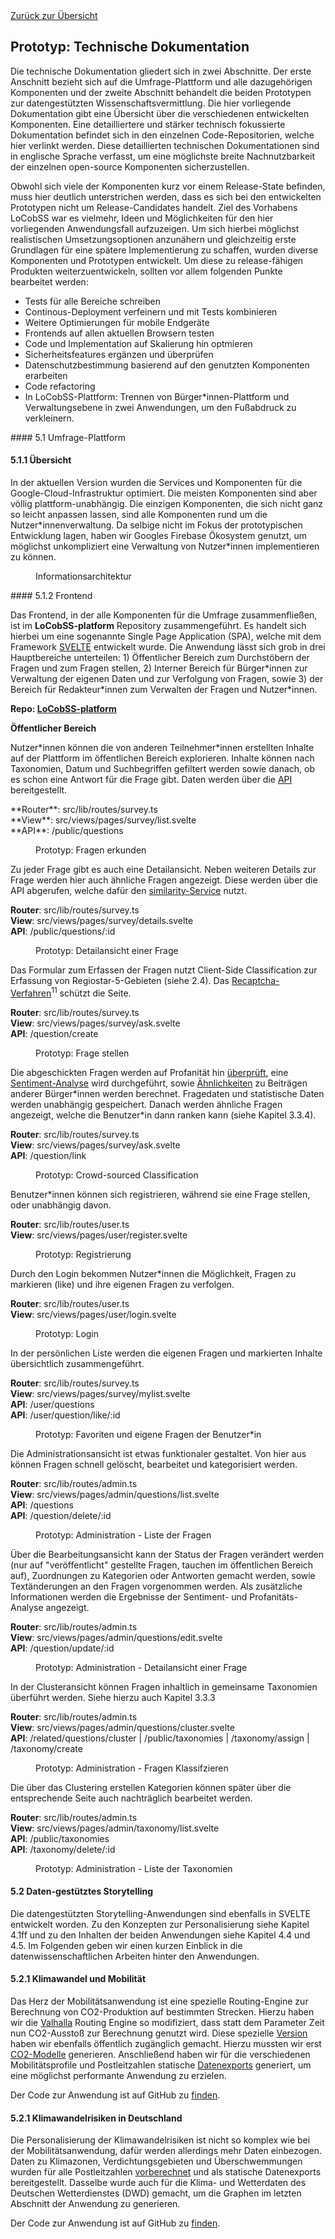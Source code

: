 <div class="print-hide">
<a href="../HTML.html">Zurück zur Übersicht</a>
</div>

## Prototyp: Technische Dokumentation

Die technische Dokumentation gliedert sich in zwei Abschnitte. Der erste Anschnitt bezieht sich auf die Umfrage-Plattform und alle dazugehörigen Komponenten und der zweite Abschnitt behandelt die beiden Prototypen zur datengestützten Wissenschaftsvermittlung. Die hier vorliegende Dokumentation gibt eine Übersicht über die verschiedenen entwickelten Komponenten. Eine detailliertere und stärker technisch fokussierte Dokumentation befindet sich in den einzelnen Code-Repositorien, welche hier verlinkt werden. Diese detaillierten technischen Dokumentationen sind in englische Sprache verfasst, um eine möglichste breite Nachnutzbarkeit der einzelnen open-source Komponenten sicherzustellen.

Obwohl sich viele der Komponenten kurz vor einem Release-State befinden, muss hier deutlich unterstrichen werden, dass es sich bei den entwickelten Prototypen nicht um Release-Candidates handelt. Ziel des Vorhabens LoCobSS war es vielmehr, Ideen und Möglichkeiten für den hier vorliegenden Anwendungsfall aufzuzeigen. Um sich hierbei möglichst realistischen Umsetzungsoptionen anzunähern und gleichzeitig erste Grundlagen für eine spätere Implementierung zu schaffen, wurden diverse Komponenten und Prototypen entwickelt. Um diese zu release-fähigen Produkten weiterzuentwickeln, sollten vor allem folgenden Punkte bearbeitet werden:

- Tests für alle Bereiche schreiben
- Continous-Deployment verfeinern und mit Tests kombinieren
- Weitere Optimierungen für mobile Endgeräte
- Frontends auf allen aktuellen Browsern testen
- Code und Implementation auf Skalierung hin optmieren
- Sicherheitsfeatures ergänzen und überprüfen
- Datenschutzbestimmung basierend auf den genutzten Komponenten erarbeiten
- Code refactoring
- In LoCobSS-Plattform: Trennen von Bürger\*innen-Plattform und Verwaltungsebene in zwei Anwendungen, um den Fußabdruck zu verkleinern. 
<div class="page-break"></div>
#### 5.1 Umfrage-Plattform

#### 5.1.1 Übersicht

In der aktuellen Version wurden die Services und Komponenten für die Google-Cloud-Infrastruktur optimiert. Die meisten Komponenten sind aber völlig plattform-unabhängig. Die einzigen Komponenten, die sich nicht ganz so leicht anpassen lassen, sind alle Komponenten rund um die Nutzer\*innenverwaltung. Da selbige nicht im Fokus der prototypischen Entwicklung lagen, haben wir Googles Firebase Ökosystem genutzt, um möglichst unkompliziert eine Verwaltung von Nutzer\*innen implementieren zu können.

<figure>
<figcaption>Informationsarchitektur</figcaption>
<center><img src="https://sebastian-meier.github.io/LoCobSS-documentation/assets/images/architecture.png" alt="" /></center>
</figure>
<div class="page-break"></div>
#### 5.1.2 Frontend

Das Frontend, in der alle Komponenten für die Umfrage zusammenfließen, ist im **LoCobSS-platform** Repository zusammengeführt. Es handelt sich hierbei um eine sogenannte Single Page Application (SPA), welche mit dem Framework [SVELTE](https://svelte.dev/)<sup class="print"></sup> entwickelt wurde. Die Anwendung lässt sich grob in drei Hauptbereiche unterteilen: 1) Öffentlicher Bereich zum Durchstöbern der Fragen und zum Fragen stellen, 2) Interner Bereich für Bürger\*innen zur Verwaltung der eigenen Daten und zur Verfolgung von Fragen, sowie 3) der Bereich für Redakteur\*innen zum Verwalten der Fragen und Nutzer\*innen.

**Repo: [LoCobSS-platform](https://www.github.com/sebastian-meier/LoCobSS-platform)<sup class="print"></sup>**

**Öffentlicher Bereich**

Nutzer\*innen können die von anderen Teilnehmer\*innen erstellten Inhalte auf der Plattform im öffentlichen Bereich explorieren. Inhalte können nach Taxonomien, Datum und Suchbegriffen gefiltert werden sowie danach, ob es schon eine Antwort für die Frage gibt. Daten werden über die [API](https://www.github.com/sebastian-meier/LoCobSS-api)<sup class="print"></sup> bereitgestellt.
<div class="page-break"></div>
**Router**: src/lib/routes/survey.ts<br />
**View**: src/views/pages/survey/list.svelte<br />
**API**: /public/questions

<figure>
<figcaption>Prototyp: Fragen erkunden</figcaption>
<center><img src="https://sebastian-meier.github.io/LoCobSS-documentation/assets/images/prototype/survey_list.png" alt="" /></center>
</figure>

Zu jeder Frage gibt es auch eine Detailansicht. Neben weiteren Details zur Frage werden hier auch ähnliche Fragen angezeigt. Diese werden über die API abgerufen, welche dafür den [similarity-Service](https://www.github.com/sebastian-meier/LoCobSS-similarity)<sup class="print"></sup> nutzt.

**Router**: src/lib/routes/survey.ts<br />
**View**: src/views/pages/survey/details.svelte<br />
**API**: /public/questions/:id

<figure>
<figcaption>Prototyp: Detailansicht einer Frage</figcaption>
<center><img src="https://sebastian-meier.github.io/LoCobSS-documentation/assets/images/prototype/survey_detail.png" alt="" /></center>
</figure>

<div class="page-break"></div>

Das Formular zum Erfassen der Fragen nutzt Client-Side Classification zur Erfassung von Regiostar-5-Gebieten (siehe 2.4). Das [Recaptcha-Verfahren](https://developers.google.com/recaptcha/docs/display)<sup class="print ignore">11</sup> schützt die Seite.

**Router**: src/lib/routes/survey.ts <br />
**View**: src/views/pages/survey/ask.svelte<br />
**API**: /question/create

<figure>
<figcaption>Prototyp: Frage stellen</figcaption>
<center><img src="https://sebastian-meier.github.io/LoCobSS-documentation/assets/images/prototype/survey_ask.png" alt="" /></center>
</figure>

<div class="page-break"></div>

Die abgeschickten Fragen werden auf Profanität hin [überprüft](https://www.github.com/sebastian-meier/LoCobSS-text-profanity)<sup class="print"></sup>, eine [Sentiment-Analyse](https://www.github.com/sebastian-meier/LoCobSS-text-sentiment)<sup class="print"></sup> wird durchgeführt, sowie [Ähnlichkeiten](https://www.github.com/sebastian-meier/LoCobSS-similarity)<sup class="print"></sup> zu Beiträgen anderer Bürger\*innen werden berechnet. Fragedaten und statistische Daten werden unabhängig gespeichert. Danach werden ähnliche Fragen angezeigt, welche die Benutzer\*in dann ranken kann (siehe Kapitel 3.3.4).

**Router**: src/lib/routes/survey.ts<br />
**View**: src/views/pages/survey/ask.svelte<br />
**API**: /question/link

<figure>
<figcaption>Prototyp: Crowd-sourced Classification</figcaption>
<center><img src="https://sebastian-meier.github.io/LoCobSS-documentation/assets/images/prototype/survey_crowd.png" alt="" /></center>
</figure>

<div class="page-break"></div>

Benutzer\*innen können sich registrieren, während sie eine Frage stellen, oder unabhängig davon.

**Router**: src/lib/routes/user.ts<br />
**View**: src/views/pages/user/register.svelte

<figure>
<figcaption>Prototyp: Registrierung</figcaption>
<center><img src="https://sebastian-meier.github.io/LoCobSS-documentation/assets/images/prototype/user_register.png" alt="" /></center>
</figure>

<div class="page-break"></div>

Durch den Login bekommen Nutzer\*innen die Möglichkeit, Fragen zu markieren (like) und ihre eigenen Fragen zu verfolgen.

**Router**: src/lib/routes/user.ts <br />
**View**: src/views/pages/user/login.svelte

<figure>
<figcaption>Prototyp: Login</figcaption>
<center><img src="https://sebastian-meier.github.io/LoCobSS-documentation/assets/images/prototype/user_login.png" alt="" /></center>
</figure>

<!-- <div class="page-break"></div>

**Router**: src/lib/routes/user.ts <br />
**View**: src/views/pages/user/view.svelte

<figure>
<figcaption>Prototyp: Benutzer-Account</figcaption>
<center><img src="https://sebastian-meier.github.io/LoCobSS-documentation/assets/images/prototype/user_welcome.png" alt="" /></center>
</figure> -->

<div class="page-break"></div>

In der persönlichen Liste werden die eigenen Fragen und markierten Inhalte übersichtlich zusammengeführt.

**Router**: src/lib/routes/survey.ts <br />
**View**: src/views/pages/survey/mylist.svelte<br />
**API**: /user/questions<br />
**API**: /user/question/like/:id

<figure>
<figcaption>Prototyp: Favoriten und eigene Fragen der Benutzer*in</figcaption>
<center><img src="https://sebastian-meier.github.io/LoCobSS-documentation/assets/images/prototype/user_list.png" alt="" /></center>
</figure>

<div class="page-break"></div>

Die Administrationsansicht ist etwas funktionaler gestaltet. Von hier aus können Fragen schnell gelöscht, bearbeitet und kategorisiert werden.

**Router**: src/lib/routes/admin.ts<br />
**View**: src/views/pages/admin/questions/list.svelte<br />
**API**: /questions<br />
**API**: /question/delete/:id

<figure>
<figcaption>Prototyp: Administration - Liste der Fragen</figcaption>
<center><img src="https://sebastian-meier.github.io/LoCobSS-documentation/assets/images/prototype/questions_list.png" alt="" /></center>
</figure>

<div class="page-break"></div>

Über die Bearbeitungsansicht kann der Status der Fragen verändert werden (nur auf "veröffentlicht" gestellte Fragen, tauchen im öffentlichen Bereich auf), Zuordnungen zu Kategorien oder Antworten gemacht werden, sowie Textänderungen an den Fragen vorgenommen werden. Als zusätzliche Informationen werden die Ergebnisse der Sentiment- und Profanitäts-Analyse angezeigt.

**Router**: src/lib/routes/admin.ts <br />
**View**: src/views/pages/admin/questions/edit.svelte<br />
**API**: /question/update/:id

<figure>
<figcaption>Prototyp: Administration - Detailansicht einer Frage</figcaption>
<center><img src="https://sebastian-meier.github.io/LoCobSS-documentation/assets/images/prototype/questions_edit.png" alt="" /></center>
</figure>

<div class="page-break"></div>

In der Clusteransicht können Fragen inhaltlich in gemeinsame Taxonomien überführt werden. Siehe hierzu auch Kapitel 3.3.3

**Router**: src/lib/routes/admin.ts<br />
**View**: src/views/pages/admin/questions/cluster.svelte<br />
**API**: /related/questions/cluster | /public/taxonomies | /taxonomy/assign | /taxonomy/create

<figure>
<figcaption>Prototyp: Administration - Fragen Klassifzieren</figcaption>
<center><img src="https://sebastian-meier.github.io/LoCobSS-documentation/assets/images/prototype/questions_cluster.png" alt="" /></center>
</figure>

<div class="page-break"></div>

Die über das Clustering erstellen Kategorien können später über die entsprechende Seite auch nachträglich bearbeitet werden.

**Router**: src/lib/routes/admin.ts<br />
**View**: src/views/pages/admin/taxonomy/list.svelte<br />
**API**: /public/taxonomies<br />
**API**: /taxonomy/delete/:id

<figure>
<figcaption>Prototyp: Administration - Liste der Taxonomien</figcaption>
<center><img src="https://sebastian-meier.github.io/LoCobSS-documentation/assets/images/prototype/taxonomy_list.png" alt="" /></center>
</figure>

<!-- **Router**: src/lib/routes/admin.ts<br />
**View**: src/views/pages/admin/taxonomy/edit.svelte<br />
**API**: /taxonomy/edit/:id

<figure>
<figcaption>Prototyp: Administration - Taxonomie bearbeiten</figcaption>
<center><img src="https://sebastian-meier.github.io/LoCobSS-documentation/assets/images/prototype/taxonomy_edit.png" alt="" /></center>
</figure> -->

<div class="page-break"></div>

#### 5.2 Daten-gestütztes Storytelling

Die datengestützten Storytelling-Anwendungen sind ebenfalls in SVELTE entwickelt worden. Zu den Konzepten zur Personalisierung siehe Kapitel 4.1ff und zu den Inhalten der beiden Anwendungen siehe Kapitel 4.4 und 4.5. Im Folgenden geben wir einen kurzen Einblick in die datenwissenschaftlichen Arbeiten hinter den Anwendungen.

#### 5.2.1 Klimawandel und Mobilität

Das Herz der Mobilitätsanwendung ist eine spezielle Routing-Engine zur Berechnung von CO2-Produktion auf bestimmten Strecken. Hierzu haben wir die [Valhalla](https://github.com/valhalla/valhalla)<sup class="print"></sup> Routing Engine so modifiziert, dass statt dem Parameter Zeit nun CO2-Ausstoß zur Berechnung genutzt wird. Diese spezielle [Version](https://github.com/sebastian-meier/valhalla/tree/co2)<sup class="print"></sup> haben wir ebenfalls öffentlich zugänglich gemacht. Hierzu mussten wir erst [CO2-Modelle](https://github.com/sebastian-meier/valhalla-co2)<sup class="print"></sup> generieren. Anschließend haben wir für die verschiedenen Mobilitätsprofile und Postleitzahlen statische [Datenexports](https://www.github.com/sebastian-meier/LoCobSS-co2-data)<sup class="print"></sup> generiert, um eine möglichst performante Anwendung zu erzielen.

Der Code zur Anwendung ist auf GitHub zu [finden](https://github.com/sebastian-meier/locobss-story-mobility)<sup class="print"></sup>.

#### 5.2.1 Klimawandelrisiken in Deutschland

Die Personalisierung der Klimawandelrisiken ist nicht so komplex wie bei der Mobilitätsanwendung, dafür werden allerdings mehr Daten einbezogen. Daten zu Klimazonen, Verdichtungsgebieten und Überschwemmungen wurden für alle Postleitzahlen [vorberechnet](https://www.github.com/sebastian-meier/LoCobSS-dwd-transform)<sup class="print"></sup> und als statische Datenexports bereitgestellt. Dasselbe wurde auch für die Klima- und Wetterdaten des Deutschen Wetterdienstes (DWD) gemacht, um die Graphen im letzten Abschnitt der Anwendung zu generieren.

Der Code zur Anwendung ist auf GitHub zu [finden](https://github.com/sebastian-meier/locobss-story-climate-risk-zones)<sup class="print"></sup>.
